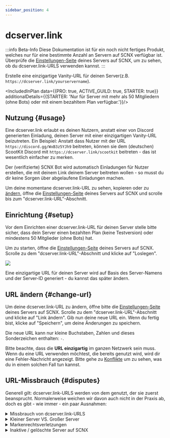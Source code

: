 ```yaml
---
sidebar_position: 4
---
```


# dcserver.link

:::info Beta-Info
Diese Dokumentation ist für ein noch nicht fertiges Produkt, welches nur für eine bestimmte Anzahl an Servern auf SCNX verfügbar ist. 
Überprüfe die [Einstellungen-Seite](https://scnx.app/de/glink?page=settings) deines Servers auf SCNX, um zu sehen, ob du dcserver.link-URLS verwenden kannst.
:::

Erstelle eine einzigartige Vanity-URL für deinen Server(z.B. `https://dcserver.link/yourservername`).

<IncludedInPlan data={{PRO: true, ACTIVE_GUILD: true, STARTER: true}}
                additionalDetails={{STARTER: 'Nur für Server mit mehr als 50 Mitgliedern (ohne Bots) oder mit einem bezahltem Plan verfügbar.'}}/>


## Nutzung {#usage}

Eine dcserver.link erlaubt es deinen Nutzern, anstatt einer von Discord generierten Einladung, deinen Server mit einer einzigartigen Vanity-URL beizutreten. Ein Beispiel: Anstatt dass Nutzer mit der URL `https://discord.gg/WxB3z5YJh9` beitreten, 
können sie dem (deutschen) ScootKit Discord mit `https://dcserver.link/scootkit` beitreten - das ist wesentlich einfacher zu merken.

Der (verifizierte) SCNX Bot wird automatisch Einladungen für Nutzer erstellen, die mit deinem Link deinem Server beitreten wollen - so musst du dir keine Sorgen über abgelaufene Einladungen machen.

Um deine momentane dcserver.link-URL zu sehen, kopieren oder zu [ändern](#change-url), öffne die [Einstellungen-Seite](https://scnx.app/de/glink?page=settings) deines Servers auf SCNX und scrolle bis zum "dcserver.link-URL"-Abschnitt.

## Einrichtung {#setup}

Vor dem Einrichten einer dcserver.link-URL für deinen Server stelle bitte sicher, dass dein Server einen bezahlten Plan (keine Testversion) oder mindestens 50 Mitglieder (ohne Bots) hat.

Um zu starten, öffne die [Einstellungen-Seite](https://scnx.app/de/glink?page=settings) deines Servers auf SCNX. Scrolle zu dem "dcserver.link-URL"-Abschnitt und klicke auf "Loslegen".

![](./../../assets/scnx/guilds/dcserver-link/enable.png)

Eine einzigartige URL für deinen Server wird auf Basis des Server-Namens und der Server-ID generiert - du kannst das später ändern.

## URL ändern {#change-url}
Um deine dcserver.link-URL zu ändern, öffne bitte die [Einstellungen-Seite](https://scnx.app/de/glink?page=settings) deines Servers auf SCNX. Scrolle zu dem "dcserver.link-URL"-Abschnitt und klicke auf "Link ändern". Gib nun deine neue URL ein. Wenn du fertig bist, klicke auf "Speichern", um deine Änderungen zu speichern.

Die neue URL kann nur kleine Buchstaben, Zahlen und dieses Sonderzeichen enthalten: `-`.

Bitte beachte, dass die **URL einzigartig** im ganzen Netzwerk sein muss. Wenn du eine URL verwenden möchtest, die bereits genutzt wird, wird dir eine Fehler-Nachricht angezeigt. Bitte gehe zu [Konflikte](#disputes) um zu sehen, was du in einem solchen Fall tun kannst.

## URL-Missbrauch {#disputes}

Generell gilt: dcserver.link-URLS werden von dem genutzt, der sie zuerst beansprucht. Normalerweise weichen wir davon auch nicht in der Praxis ab, doch es gibt - wie immer - ein paar Ausnahmen:

<details>
    <summary>Missbrauch von dcserver.link-URLS</summary>
    Wenn du denkst, dass eine dcserver.link-URL zum betrügen genutzt wird oder anderweitig Discords Community-Richtlinien bricht, 
    melde es bitte unserem Team(<a href="mailto:abuse@scnx.xyz">abuse@scnx.xyz</a>) und wir werden nötige Aktionen veranlassen. 
    Die URL kann dannach nicht mehr genutzt werden.
</details>
<details>
    <summary>Kleiner Server VS. Großer Server</summary>
    Dieses Szenario tritt ein, wenn ein großer Server(&gt;10.000 Mitglieder ohne Bots und aktiv) mit dem gleichem Namen eine 
    dcserver.link-URL will, welche momentan von einem kleinem Server(&lt;1.000 Mitglieder) verwendet wird. In solch einem Fall wird unser Team 
    die Anfrage auf einer Fall-für-Fall-Basis prüfen und sich eventuell für eine Übertragung der dcserver.link URL entscheiden. Um solch eine Anfrage zu stellen, 
     <a
    href="https://scnx.app/help">kontaktiere unser Team</a>.
</details>
<details>
    <summary>Markenrechtsverletzungen</summary>
    Wenn eine dcserver.link URL dein Markenrecht verletzt, kontaktiere bitte unser rechtliches Team(<a
    href="mailto:legal@scootkit.net">legal@scootkit.net</a>) mit einer rechtlichen Anfrage zum Entfernen. Wenn die Anfrage angenommen
    wurde(und der Inhalt entfernt), 
    kannst du eventuell selbst die dcserver.link URL durch beantworten der Bestätigungs E-Mail(optional) beanspruchen.
</details>
<details>
    <summary>Inaktive / gelöschte Server auf SCNX</summary>
    Wenn ein Server von SCNX <a href="./faq#deletion">gelöscht wird</a>, wird die dcserver.link URL permanent gelöscht. Das passiert nicht, 
    wenn ein Server auf SCNX deaktiviert / geflagged ist - in einigen Fällen wird die URL einfach nur unnutzbar, bleibt aber 
    trotzdem beansprucht. Abgelaufene Starter-Pläne haben keinen Einfluss auf die Nutzbarkeit von dcserver.link URLs.
</details>
